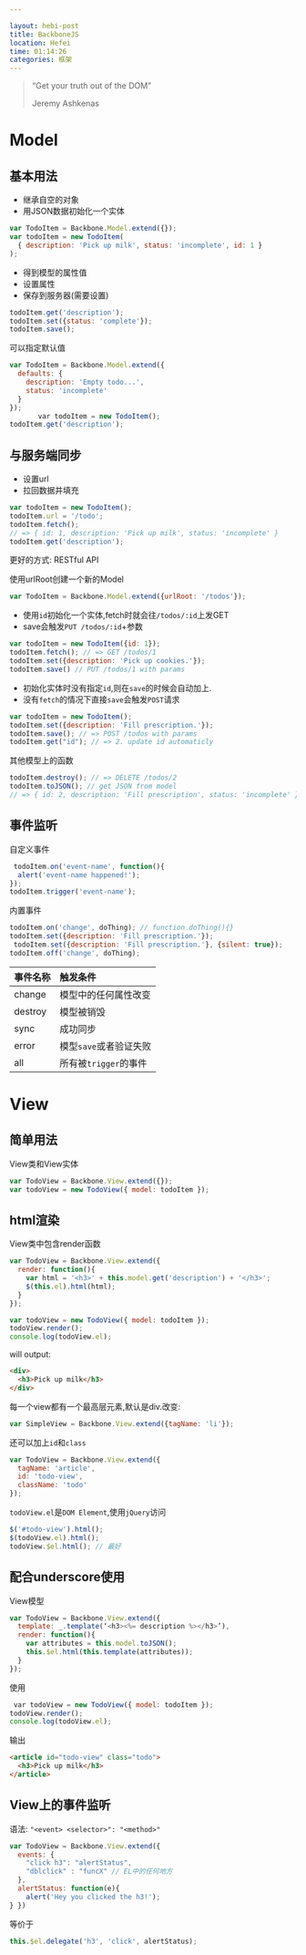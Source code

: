 ```yaml
---

layout: hebi-post
title: BackboneJS
location: Hefei
time: 01:14:26
categories: 框架
---
```



> “Get your truth out of the DOM”
>
> Jeremy Ashkenas

# Model

## 基本用法

* 继承自空的对象
* 用JSON数据初始化一个实体

```js
var TodoItem = Backbone.Model.extend({});
var todoItem = new TodoItem(
  { description: 'Pick up milk', status: 'incomplete', id: 1 }
);
```

* 得到模型的属性值
* 设置属性
* 保存到服务器(需要设置)

```js
todoItem.get('description');
todoItem.set({status: 'complete'});
todoItem.save();
```

<!--more-->


可以指定默认值

```js
var TodoItem = Backbone.Model.extend({
  defaults: {
    description: 'Empty todo...',
    status: 'incomplete'
  }
});
￼￼￼￼￼￼￼var todoItem = new TodoItem();
todoItem.get('description');
```

## 与服务端同步

* 设置url
* 拉回数据并填充

```js
var todoItem = new TodoItem();
todoItem.url = '/todo';
todoItem.fetch();
// => { id: 1, description: 'Pick up milk', status: 'incomplete' }
todoItem.get('description');
```

更好的方式: RESTful API

使用urlRoot创建一个新的Model


```js
var TodoItem = Backbone.Model.extend({urlRoot: '/todos'});
```

* 使用`id`初始化一个实体,fetch时就会往`/todos/:id`上发GET
* save会触发`PUT /todos/:id`+参数

```js
var todoItem = new TodoItem({id: 1});
todoItem.fetch(); // => GET /todos/1
todoItem.set({description: 'Pick up cookies.'});
todoItem.save() // PUT /todos/1 with params
```

* 初始化实体时没有指定`id`,则在`save`的时候会自动加上.
* 没有`fetch`的情况下直接`save`会触发`POST`请求

```js
var todoItem = new TodoItem();
todoItem.set({description: 'Fill prescription.'});
todoItem.save(); // => POST /todos with params
todoItem.get("id"); // => 2. update id automaticly
```

其他模型上的函数

```js
todoItem.destroy(); // => DELETE /todos/2
todoItem.toJSON(); // get JSON from model
// => { id: 2, description: 'Fill prescription', status: 'incomplete' }
```


## 事件监听

自定义事件

```js
￼todoItem.on('event-name', function(){
  alert('event-name happened!');
});
todoItem.trigger('event-name');
```

内置事件

```js
todoItem.on('change', doThing); // function doThing(){}
todoItem.set({description: 'Fill prescription.'});
￼todoItem.set({description: 'Fill prescription.'}, {silent: true});
todoItem.off('change', doThing);
```

| 事件名称 | 触发条件 |
| :------------- | :------------- |
| change | 模型中的任何属性改变 |
| destroy | 模型被销毁 |
| sync | 成功同步 |
| error | 模型`save`或者验证失败 |
| all | 所有被`trigger`的事件 |

# View

## 简单用法

View类和View实体

```js
var TodoView = Backbone.View.extend({});
var todoView = new TodoView({ model: todoItem });
```
## html渲染

View类中包含render函数

```js
var TodoView = Backbone.View.extend({
  render: function(){
    var html = '<h3>' + this.model.get('description') + '</h3>';
    $(this.el).html(html);
  }
});

var todoView = new TodoView({ model: todoItem });
todoView.render();
console.log(todoView.el);
```

will output:

```html
<div>
  <h3>Pick up milk</h3>
</div>
```

每一个view都有一个最高层元素,默认是div.改变:

```js
var SimpleView = Backbone.View.extend({tagName: 'li'});
```

还可以加上`id`和`class`

```js
var TodoView = Backbone.View.extend({
  tagName: 'article',
  id: 'todo-view',
  className: 'todo'
});
```

`todoView.el`是`DOM Element`,使用`jQuery`访问

```js
$('#todo-view').html();
$(todoView.el).html();
todoView.$el.html(); // 最好
```

## 配合underscore使用

View模型

```js
var TodoView = Backbone.View.extend({
  template: _.template(‘<h3><%= description %></h3>’),
  render: function(){
    var attributes = this.model.toJSON();
    this.$el.html(this.template(attributes));
  }
});
```

使用

```js
￼var todoView = new TodoView({ model: todoItem });
todoView.render();
console.log(todoView.el);
```

输出

```html
<article id="todo-view" class="todo">
  <h3>Pick up milk</h3>
</article>
```

## View上的事件监听

语法: `"<event> <selector>": "<method>"`

```js
var TodoView = Backbone.View.extend({
  events: {
    "click h3": "alertStatus",
    "dblclick" : "funcX" // EL中的任何地方
  },
  alertStatus: function(e){
    alert('Hey you clicked the h3!');
} })
```

等价于

```js
this.$el.delegate('h3', 'click', alertStatus);
```
